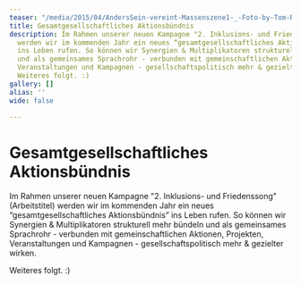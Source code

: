 ```yaml
---
teaser: "/media/2015/04/AndersSein-vereint-Massenszene1-_-Foto-by-Tom-Roeler.jpg"
title: Gesamtgesellschaftliches Aktionsbündnis
description: Im Rahmen unserer neuen Kampagne "2. Inklusions- und Friedenssong" (Arbeitstitel)
  werden wir im kommenden Jahr ein neues “gesamtgesellschaftliches Aktionsbündnis”
  ins Leben rufen. So können wir Synergien & Multiplikatoren strukturell mehr bündeln
  und als gemeinsames Sprachrohr - verbunden mit gemeinschaftlichen Aktionen, Projekten,
  Veranstaltungen und Kampagnen - gesellschaftspolitisch mehr & gezielter wirken.
  Weiteres folgt. :)
gallery: []
alias: ''
wide: false

---
```

# Gesamtgesellschaftliches Aktionsbündnis

Im Rahmen unserer neuen Kampagne "2. Inklusions- und Friedenssong" (Arbeitstitel) werden wir im kommenden Jahr ein neues “gesamtgesellschaftliches Aktionsbündnis” ins Leben rufen. So können wir Synergien & Multiplikatoren strukturell mehr bündeln und als gemeinsames Sprachrohr - verbunden mit gemeinschaftlichen Aktionen, Projekten, Veranstaltungen und Kampagnen - gesellschaftspolitisch mehr & gezielter wirken.

Weiteres folgt. :)